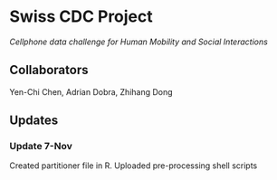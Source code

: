 # Swiss CDC Project
*Cellphone data challenge for Human Mobility and Social Interactions*

## Collaborators

Yen-Chi Chen, Adrian Dobra, Zhihang Dong


## Updates

### Update 7-Nov
Created partitioner file in R.
Uploaded pre-processing shell scripts 
